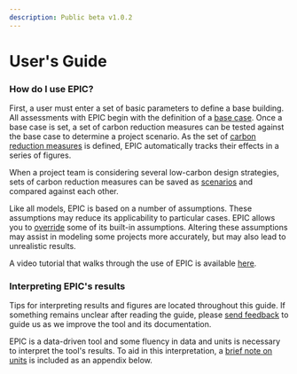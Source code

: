 ```yaml
---
description: Public beta v1.0.2
---
```


# User's Guide

### How do I use EPIC?

First, a user must enter a set of basic parameters to define a base building. All assessments with EPIC begin with the definition of a [base case](base-case/). Once a base case is set, a set of carbon reduction measures can be tested against the base case to determine a project scenario. As the set of [carbon reduction measures](carbon-reduction-measures/) is defined, EPIC automatically tracks their effects in a series of figures.&#x20;

When a project team is considering several low-carbon design strategies, sets of carbon reduction measures can be saved as [scenarios](carbon-reduction-measures/scenarios.md) and compared against each other.&#x20;

Like all models, EPIC is based on a number of assumptions. These assumptions may reduce its applicability to particular cases. EPIC allows you to [override](base-case/overrides.md) some of its built-in assumptions. Altering these assumptions may assist in modeling some projects more accurately, but may also lead to unrealistic results.&#x20;

A video tutorial that walks through the use of EPIC is available [here](https://www.youtube.com/watch?v=WAN5Nc6zsB4).

### Interpreting EPIC's results

Tips for interpreting results and figures are located throughout this guide. If something remains unclear after reading the guide, please [send feedback](https://forms.gle/2Hy6SEdkEJj4WMVr6) to guide us as we improve the tool and its documentation.&#x20;

EPIC is a data-driven tool and some fluency in data and units is necessary to interpret the tool's results. To aid in this interpretation, a [brief note on units](../appendices/units-in-epic.md) is included as an appendix below.&#x20;
